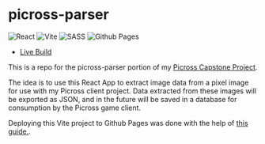 # picross-parser
![React](https://img.shields.io/badge/react-%2320232a.svg?style=for-the-badge&logo=react&logoColor=%2361DAFB) ![Vite](https://img.shields.io/badge/vite-%23646CFF.svg?style=for-the-badge&logo=vite&logoColor=white) ![SASS](https://img.shields.io/badge/SASS-hotpink.svg?style=for-the-badge&logo=SASS&logoColor=white) ![Github Pages](https://img.shields.io/badge/github%20pages-121013?style=for-the-badge&logo=github&logoColor=white)

- [Live Build](https://jaohara.github.io/picross-parser/)

This is a repo for the picross-parser portion of my [Picross Capstone Project](https://github.com/users/jaohara/projects/7/).

The idea is to use this React App to extract image data from a pixel image for use with my Picross client project. Data extracted from these images will be exported as JSON, and in the future will be saved in a database for consumption by the Picross game client.

Deploying this Vite project to Github Pages was done with the help of [this guide.](https://github.com/sitek94/vite-deploy-demo).
